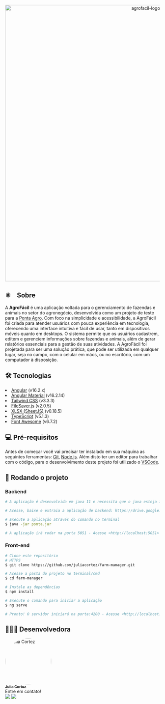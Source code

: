 <p align="center">
<img src="https://i.ibb.co/mrfWCZZm/agrofacil-3.png" width="900px" alt="agrofacil-logo" />
</p>

<h2>⚛️ﾠSobre</h2>
A <b>AgroFácil</b> é uma aplicação voltada para o gerenciamento de fazendas e animais no setor do agronegócio, desenvolvida como um projeto de teste para a <a href="https://pontaagro.com/" target="_blank">Ponta Agro</a>. Com foco na simplicidade e acessibilidade, a AgroFácil foi criada para atender usuários com pouca experiência em tecnologia, oferecendo uma interface intuitiva e fácil de usar, tanto em dispositivos móveis quanto em desktops.
O sistema permite que os usuários cadastrem, editem e gerenciem informações sobre fazendas e animais, além de gerar relatórios essenciais para a gestão de suas atividades. A AgroFácil foi projetada para ser uma solução prática, que pode ser utilizada em qualquer lugar, seja no campo, com o celular em mãos, ou no escritório, com um computador à disposição.

<h2>🛠️ Tecnologias</h2>
<li><a href="https://angular.io/">Angular</a> (v16.2.x)</li>
<li><a href="https://material.angular.io/">Angular Material</a> (v16.2.14)</li>
<li><a href="https://tailwindcss.com/">Tailwind CSS</a> (v3.3.3)</li>
<li><a href="https://github.com/eligrey/FileSaver.js/">FileSaver.js</a> (v2.0.5)</li>
<li><a href="https://sheetjs.com/">XLSX (SheetJS)</a> (v0.18.5)</li>
<li><a href="https://www.typescriptlang.org/">TypeScript</a> (v5.1.3)</li>
<li><a href="https://fontawesome.com/">Font Awesome</a> (v6.7.2)</li>

<h2>💻 Pré-requisitos</h2>
Antes de começar você vai precisar ter instalado em sua máquina as seguintes ferramentas:
<a href="https://git-scm.com">Git</a>, <a href="https://nodejs.org.en/">Node.js</a>.
Além disto ter um editor para trabalhar com o código, para o desenvolvimento deste projeto foi utilizado o <a href="https://code.visualstudio.com/">VSCode</a>.

<h2>🚀 Rodando o projeto</h2>

<h3>Backend</h3>

```bash
# A aplicação é desenvolvida em java 11 e necessita que o java esteja instalado no seu ambiente.

# Acesse, baixe e extraia a aplicação de backend: https://drive.google.com/file/d/1KTgnbB1Wu5XdVIvlujUejCvFHbbvU6hd/view

# Execute a aplicação através do comando no terminal
$ java -jar ponta.jar

# A aplicação irá rodar na porta 5051 - Acesse <http://localhost:5051>
```

<h3>Front-end</h3>

```bash
# Clone este repositório
# HTTPS
$ git clone https://github.com/juliacortez/farm-manager.git

# Acesse a pasta do projeto no terminal/cmd
$ cd farm-manager

# Instale as dependências
$ npm install

# Execute o comando para iniciar a aplicação
$ ng serve

# Pronto! O servidor iniciará na porta:4200 - Acesse <http://localhost:4200>
```

<h2>👩🏻‍💻 Desenvolvedora</h2>
<div><a href="https://github.com/juliacortez">
  <img style="border-radius: 50%;" src="https://media-exp1.licdn.com/dms/image/C5603AQFLn8A145Rfww/profile-displayphoto-shrink_800_800/0/1635911104301?e=1653523200&v=beta&t=E3V1eTckX1gq0-7eq5AfRaumATFbuLsufB8lHpNa4zk" width="150px" alt="Julia Cortez">
<br />
  <sub><b>Julia Cortez</sub></b></a>
  
  <br />
  Entre em contato!<br />
  <a href="https://www.linkedin.com/in/juliacortez-98/" target="_blank"><img src="https://img.shields.io/badge/LinkedIn-0077B5?style=for-the-badge&logo=linkedin&logoColor=white" target="_blank"></a>
  <a href="mailto:juliacortez984@gmail.com"><img src="https://img.shields.io/badge/Gmail-D14836?style=for-the-badge&logo=gmail&logoColor=white" target="_blank"></a>
</div>
